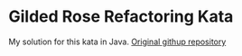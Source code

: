 # Gilded Rose Refactoring Kata

My solution for this kata in Java. [Original githup repository](https://github.com/emilybache/GildedRose-Refactoring-Kata)
